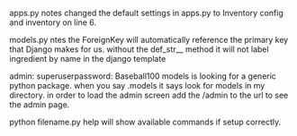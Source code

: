 apps.py notes
changed the default settings in apps.py to Inventory config and inventory on line 6. 

models.py ntes
the ForeignKey will automatically reference the primary key that Django makes for us.
without the def_str__ method it will not label ingredient by name in the django template

admin: 
superuserpassword: Baseball100
models is looking for a generic python package. when you say .models it says look for models in my directory.
in order to load the admin screen add the /admin to the url to see the admin page.

python filename.py help will show available commands if setup correctly.
